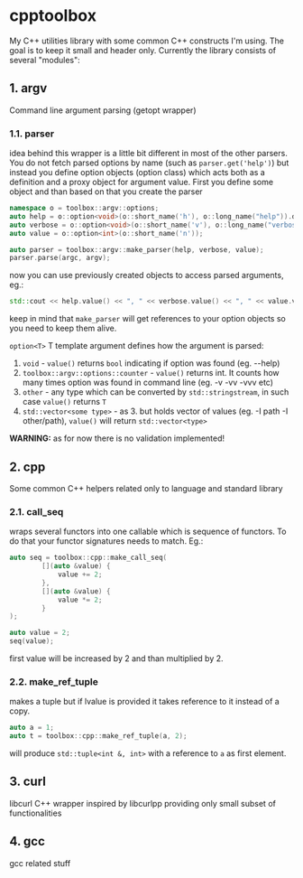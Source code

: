 # cpptoolbox
My C++ utilities library with some common C++ constructs I'm using. The goal is to keep it small and header only. Currently the library consists of several "modules":

## 1. argv
Command line argument parsing (getopt wrapper)

### 1.1. parser
idea behind this wrapper is a little bit different in most of the other parsers. You do not fetch parsed options by name (such as `parser.get('help')`) but instead you define option objects (option class) which acts both as a definition and a proxy object for argument value. First you define some object and than based on that you create the parser

```cpp
namespace o = toolbox::argv::options;
auto help = o::option<void>(o::short_name('h'), o::long_name("help")).description("this help message");
auto verbose = o::option<void>(o::short_name('v'), o::long_name("verbose")).description("be verbose");
auto value = o::option<int>(o::short_name('n'));

auto parser = toolbox::argv::make_parser(help, verbose, value);
parser.parse(argc, argv);
```

now you can use previously created objects to access parsed arguments, eg.:

```cpp
std::cout << help.value() << ", " << verbose.value() << ", " << value.value() << std::endl;
```

keep in mind that `make_parser` will get references to your option objects so you need to keep them alive.

`option<T>` T template argument defines how the argument is parsed:
1. `void` - `value()` returns `bool` indicating if option was found (eg. --help)
2. `toolbox::argv::options::counter` - `value()` returns int. It counts how many times option was found in command line (eg. -v -vv -vvv etc)
3. `other` - any type which can be converted by `std::stringstream`, in such case `value()` returns `T`
4. `std::vector<some type>` - as 3. but holds vector of values (eg. -I path -I other/path), `value()` will return `std::vector<type>`

**WARNING:** as for now there is no validation implemented!

## 2. cpp
Some common C++ helpers related only to language and standard library

### 2.1. call_seq
wraps several functors into one callable which is sequence of functors. To do that your functor signatures needs to match. Eg.:

```cpp
auto seq = toolbox::cpp::make_call_seq(
		[](auto &value) {
			value += 2;
		},
		[](auto &value) {
			value *= 2;
		}
);

auto value = 2;
seq(value);
```
first value will be increased by 2 and than multiplied by 2.

### 2.2. make_ref_tuple
makes a tuple but if lvalue is provided it takes reference to it instead of a copy.

```cpp
auto a = 1;
auto t = toolbox::cpp::make_ref_tuple(a, 2);
```

will produce `std::tuple<int &, int>` with a reference to `a` as first element.

## 3. curl
libcurl C++ wrapper inspired by libcurlpp providing only small subset of functionalities

## 4. gcc
gcc related stuff
